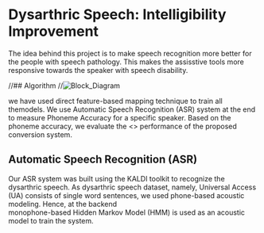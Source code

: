 # Dysarthric Speech: Intelligibility Improvement

The idea behind this project is to make speech recognition more better for the people with speech pathology. This makes the assisstive tools more responsive towards the speaker with speech disability.

//## Algorithm
//![Block_Diagram](https://user-images.githubusercontent.com/47143544/56799294-45cb8800-6836-11e9-9591-398fbedf8859.jpg)

we have used direct feature-based mapping technique to train all themodels. We use Automatic Speech Recognition (ASR) system at the end to measure Phoneme Accuracy for a specific speaker. Based on the phoneme accuracy, we evaluate the <> performance of the proposed conversion system.

## Automatic Speech Recognition (ASR)

Our ASR system was built using the KALDI toolkit to recognize the dysarthric speech. As dysarthric speech dataset, namely, Universal Access (UA) consists of single word sentences, we used phone-based acoustic modeling. Hence, at the backend  
monophone-based Hidden Markov Model (HMM) is used as an acoustic model to train the system.
